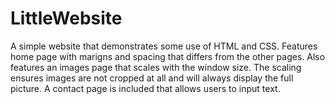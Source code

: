 # LittleWebsite
A simple website that demonstrates some use of HTML and CSS. Features home page with marigns and spacing that differs from the other pages. Also features an images page that scales with the window size. The scaling ensures images are not cropped at all and will always display the full picture. A contact page is included that allows users to input text.  
